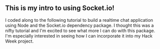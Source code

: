 ## This is my intro to using Socket.io!

I coded along to the following tutorial to build a realtime chat application using Node and the Socket.io dependency package. I thought this was a nifty tutorial and I'm excited to see what more I can do with this package. I'm especially interested in seeing how I can incorporate it into my Hack Week project.

